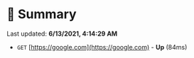 # 📖 Summary
Last updated: **6/13/2021, 4:14:29 AM**

- `GET` [https://google.com](https://google.com) - **Up** (84ms)
